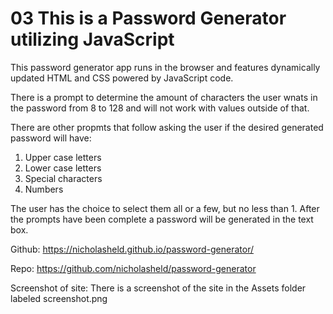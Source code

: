 # 03 This is a Password Generator utilizing JavaScript

This password generator app runs in the browser and features dynamically updated HTML and CSS powered by JavaScript code. 

There is a prompt to determine the amount of characters the user wnats in the password from 8 to 128 and will not work with values outside of that.

There are other propmts that follow asking the user if the desired generated password will have:
1. Upper case letters
2. Lower case letters
3. Special characters
4. Numbers

The user has the choice to select them all or a few, but no less than 1. After the prompts have been complete a password will be generated in the text box.

Github: https://nicholasheld.github.io/password-generator/

Repo: https://github.com/nicholasheld/password-generator

Screenshot of site: There is a screenshot of the site in the Assets folder labeled screenshot.png

